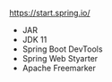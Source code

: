 https://start.spring.io/

- JAR
- JDK 11
- Spring Boot DevTools
- Spring Web Styarter
- Apache Freemarker